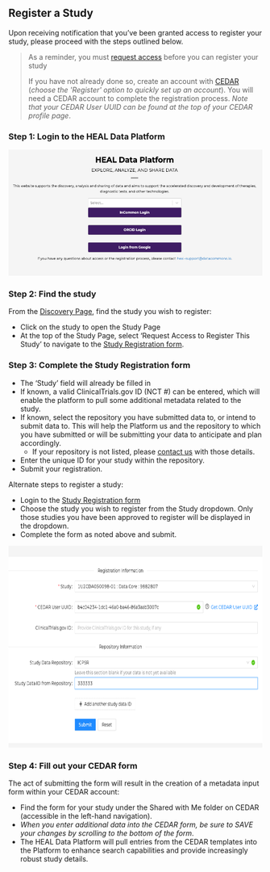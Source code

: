 ## Register a Study
Upon receiving notification that you’ve been granted access to register your study, please proceed with the steps outlined below.
> As a reminder, you must [request access](https://norc-heal.github.io/heal-docs/study-registration/study_reg_access/) before you can register your study
>
>If you have not already done so, create an account with [CEDAR](https://cedar.metadatacenter.org/) (_choose the 'Register' option to quickly set up an account_).  You will need a CEDAR account to complete the registration process.  _Note that your CEDAR User UUID can be found at the top of your CEDAR profile page_.

### Step 1:  Login to the HEAL Data Platform 

<!-- below here is the markdown format for images and I can't find a way to resize.  commented out to try some different  -->

<!-- ![Login](../img/heal_login.png) -->

<!-- something different -->
<img src="../img/heal_login.png" width="550" height="250">

### Step 2: Find the study

From the [Discovery Page](https://healdata.org/portal/discovery), find the study you wish to register:

- Click on the study to open the Study Page 
- At the top of the Study Page, select ‘Request Access to Register This Study’ to navigate to the [Study Registration form](https://healdata.org/portal/study-reg).

### Step 3:  Complete the Study Registration form

- The ‘Study’ field will already be filled in
- If known, a valid ClinicalTrials.gov ID (NCT #) can be entered, which will enable the platform to pull some additional metadata related to the study.
- If known, select the repository you have submitted data to, or intend to submit data to.  This will help the Platform us and the repository to which you have submitted or will be submitting your data to anticipate and plan accordingly.
    - If your repository is not listed, please [contact us](mailto:heal-support@datacommons.io) with those details.
- Enter the unique ID for your study within the repository.
- Submit your registration.

Alternate steps to register a study:  
- Login to the [Study Registration form](https://healdata.org/portal/study-reg)
- Choose the study you wish to register from the Study dropdown.  Only those studies you have been approved to register will be displayed in the dropdown.
- Complete the form as noted above and submit.

<!-- below here is the markdown format for images and I can't find a way to resize.  commented out to try some different  -->
<!-- ![Registration Form](../img/completed_reg_form.png) -->

<!-- something different -->
<img src="../img/completed_reg_form.png" width="600" height="400">

### Step 4: Fill out your CEDAR form  

The act of submitting the form will result in the creation of a metadata input form within your CEDAR account:

- Find the form for your study under the Shared with Me folder on CEDAR (accessible in the left-hand navigation).
- _When you enter additional data into the CEDAR form, be sure to SAVE your changes by scrolling to the bottom of the form_.
- The HEAL Data Platform will pull entries from the CEDAR templates into the Platform to enhance search capabilities and provide increasingly robust study details.
